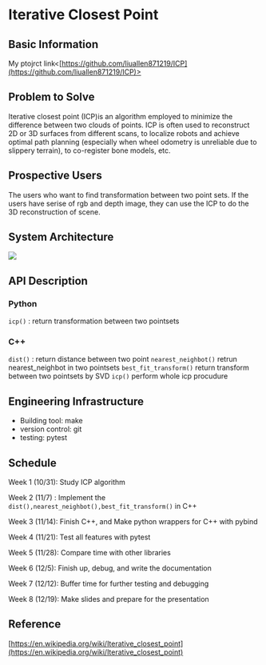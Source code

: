 # Iterative Closest Point

## Basic Information
My ptojrct link<[https://github.com/liuallen871219/ICP](https://github.com/liuallen871219/ICP)>
## Problem to Solve
Iterative closest point (ICP)is an algorithm employed to minimize the difference between two clouds of points. ICP is often used to reconstruct 2D or 3D surfaces from different scans, to localize robots and achieve optimal path planning (especially when wheel odometry is unreliable due to slippery terrain), to co-register bone models, etc.

## Prospective Users
The users who want to find transformation between two point sets. If the users have serise of rgb and depth image, they can use the ICP to do the 3D reconstruction of scene.
## System Architecture
![](https://i.imgur.com/uJfzY04.png)

## API Description
### Python
```icp()``` :  return transformation between two pointsets
### C++
```dist()``` : return distance between two point
```nearest_neighbot()``` retrun nearest_neighbot in two pointsets
```best_fit_transform()``` return transform between two pointsets by SVD
```icp()``` perform whole icp procudure

## Engineering Infrastructure
* Building tool: make
* version control: git
* testing: pytest
## Schedule
Week 1 (10/31): Study ICP algorithm

Week 2 (11/7) : Implement the `dist(),nearest_neighbot(),best_fit_transform()` in C++

Week 3 (11/14): Finish C++, and Make python wrappers for C++ with pybind

Week 4 (11/21): Test all features with pytest

Week 5 (11/28): Compare time with other libraries

Week 6 (12/5):  Finish up, debug, and write the documentation

Week 7 (12/12): Buffer time for further testing and debugging

Week 8 (12/19): Make slides and prepare for the presentation
## Reference
[https://en.wikipedia.org/wiki/Iterative_closest_point](https://en.wikipedia.org/wiki/Iterative_closest_point)